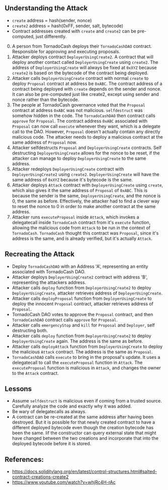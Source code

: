 ## Understanding the Attack
- `create` address = hash(sender, nonce)
- `create2` address = hash(0xFF, sender, salt, bytecode)
- Contract addresses created with `create` and `create2` can be pre-computed, just differently.

0. A person from TornadoCash deploys their `TornadoCashDAO` contract. Responsible for approving and executing proposals. 
1. Attacker deploys contract `DeployerUsingCreate2`. A contract that will deploy another contact called `DeployerUsingCreate` using `create2`. The address of `DeployerUsingCreate` will always be fixed at `0xXYZ` because `create2` is based on the bytecode of the contract being deployed.
2. Attacker calls `DeployerUsingCreate` contract with normal `create` to deploy `Proposal` contract at address be `0xABC`. The contract address of a contract being deployed with `create` depends on the sender and nonce. It can also be pre-computed just like create2, except using sender and nonce rather than the bytecode.
3. The people at TornadoCash governance voted that the `Proposal` contract at address `0xABC` was not malicious. `selfdestruct` was somehow hidden in the code. The `TornadoCashDAO` then contract calls `approve` for `Proposal`. The contract address `0xABC` associated with `Proposal` can now call `execute` whenever they want, which is a delegate call to the DAO. However, `Proposal` doesn't actually contain any directly malicious code. The attacker needs to deploy a malicious contract at the same address of `Proposal` now.
4. Attacker selfdestructs `Proposal` and `DeployerUsingCreate` contracts. Self destructing `DeployerUsingCreate` allows for the nonce to be reset, if the attacker can manage to deploy `DeployerUsingCreate` to the same address.
5. Attacker redeploys `DeployerUsingCreate` contract with `DeployerUsingCreate2` using `create2`. `DeployerUsingCreate` will have the same address of `0xXYZ` because it's bytecode is the same. 
6. Attacker deploys `Attack` contract with `DeployerUsingCreate` using `create`, which also gives it the same address of `Proposal` of `0xABC`. This is because the sender is the same, `DeployerUsingCreate`, and the nonce is 0, the same as before. Effectively, the attacker had to find a clever way to reset the nonce to 0 in order to make another contract at the same address.
7. Attacker runs `executeProposal` inside `Attack`, which invokes a delegatecall inside `TornadoCash` contract from it's `execute` function, allowing the malicious code from `Attack` to be run in the context of `TornadoCash`. `TornadoCash` thought this contract was `Proposal`, since it's address is the same, and is already verified, but it's actually `Attack`.


## Recreating the Attack
- Deploy `TornadoCashDAO` with an Address 'A', representing an entity associated with TornadoCash DAO.
- Attacker deploys `DeployerUsingCreate2` contract with address 'B', representing the attackers address.
- Attacker calls `deploy` function from `DeployerUsingCreate2` to deploy `DeployerUsingCreate`, attacker retrieves address of `DeployerUsingCreate`.
- Attacker calls `deployProposal` function from `DeployerUsingCreate` to deploy the innocent `Proposal` contract, attacker retrieves address of `Proposal`.
- TornadoCash DAO votes to approve the `Proposal` contract, and then `TornadoCashDAO` contract calls `approve` for `Proposal`.
- Attacker calls `emergencyStop` and `kill` for `Proposal` and `Deployer`, self destructing both.
- Attacker calls `deploy` function from `DeployerUsingCreate2` to deploy `DeployerUsingCreate` again. The address is the same as before.
- Attacker calls `deployAttack` function from `DeployerUsingCreate` to deploy the malicious `Attack` contract. The address is the same as `Proposal`.
- `TornadoCashDAO` calls `execute` to bring in the proposal's update. It uses a delegatecall to call the `executeProposal` function in `Attack`. The `executeProposal` function is malicious in `Attack`, and changes the owner to the `Attack` contract.

## Lessons
- Assume `selfdestruct` is malicious even if coming from a trusted source. Carefully analyze the code and exactly why it was added.
- Be wary of delegatecalls as always.
- A contract can be re-created at the same address after having been destroyed. But it is possible for that newly created contract to have a different deployed bytecode even though the creation bytecode has been the same. Iif the constructor can query external state that might have changed between the two creations and incorporate that into the deployed bytecode before it is stored. 

## References:
- https://docs.soliditylang.org/en/latest/control-structures.html#salted-contract-creations-create2
- https://www.youtube.com/watch?v=whjRc4H-rAc
